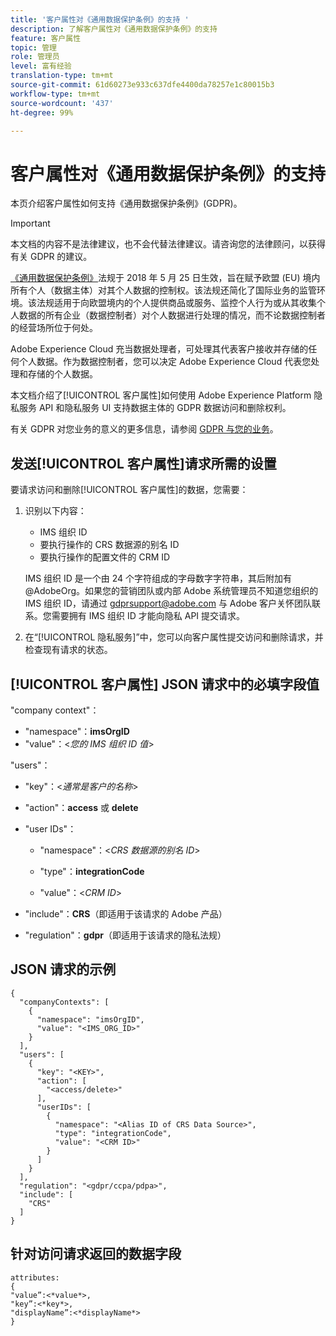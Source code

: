 ```yaml
---
title: '客户属性对《通用数据保护条例》的支持 '
description: 了解客户属性对《通用数据保护条例》的支持
feature: 客户属性
topic: 管理
role: 管理员
level: 富有经验
translation-type: tm+mt
source-git-commit: 61d60273e933c637dfe4400da78257e1c80015b3
workflow-type: tm+mt
source-wordcount: '437'
ht-degree: 99%

---
```



# 客户属性对《通用数据保护条例》的支持

本页介绍客户属性如何支持《通用数据保护条例》(GDPR)。

>[!IMPORTANT]
>
>本文档的内容不是法律建议，也不会代替法律建议。请咨询您的法律顾问，以获得有关 GDPR 的建议。

[《通用数据保护条例》](https://www.adobe.com/cn/privacy/general-data-protection-regulation/what-is-gdpr.html)法规于 2018 年 5 月 25 日生效，旨在赋予欧盟 (EU) 境内所有个人（数据主体）对其个人数据的控制权。该法规还简化了国际业务的监管环境。该法规适用于向欧盟境内的个人提供商品或服务、监控个人行为或从其收集个人数据的所有企业（数据控制者）对个人数据进行处理的情况，而不论数据控制者的经营场所位于何处。

Adobe Experience Cloud 充当数据处理者，可处理其代表客户接收并存储的任何个人数据。作为数据控制者，您可以决定 Adobe Experience Cloud 代表您处理和存储的个人数据。

本文档介绍了[!UICONTROL 客户属性]如何使用 Adobe Experience Platform 隐私服务 API 和隐私服务 UI 支持数据主体的 GDPR 数据访问和删除权利。

有关 GDPR 对您业务的意义的更多信息，请参阅 [GDPR 与您的业务](https://www.adobe.com/cn/privacy/general-data-protection-regulation.html)。

## 发送[!UICONTROL 客户属性]请求所需的设置

要请求访问和删除[!UICONTROL 客户属性]的数据，您需要：

1. 识别以下内容：

   * IMS 组织 ID
   * 要执行操作的 CRS 数据源的别名 ID
   * 要执行操作的配置文件的 CRM ID

   IMS 组织 ID 是一个由 24 个字符组成的字母数字字符串，其后附加有 @AdobeOrg。如果您的营销团队或内部 Adobe 系统管理员不知道您组织的 IMS 组织 ID，请通过 gdprsupport@adobe.com 与 Adobe 客户关怀团队联系。您需要拥有 IMS 组织 ID 才能向隐私 API 提交请求。

1. 在“[!UICONTROL 隐私服务]”中，您可以向客户属性提交访问和删除请求，并检查现有请求的状态。

## [!UICONTROL 客户属性] JSON 请求中的必填字段值

&quot;company context&quot;：

* &quot;namespace&quot;：**imsOrgID**
* &quot;value&quot;：&lt;*您的 IMS 组织 ID 值*>

&quot;users&quot;：

* &quot;key&quot;：&lt;*通常是客户的名称*>

* &quot;action&quot;：**access** 或 **delete**

* &quot;user IDs&quot;：

   * &quot;namespace&quot;：&lt;*CRS 数据源的别名 ID*>

   * &quot;type&quot;：**integrationCode**

   * &quot;value&quot;：&lt;*CRM ID*>

* &quot;include&quot;：**CRS**（即适用于该请求的 Adobe 产品）

* &quot;regulation&quot;：**gdpr**（即适用于该请求的隐私法规）

## JSON 请求的示例

```
{
  "companyContexts": [
    {
      "namespace": "imsOrgID",
      "value": "<IMS_ORG_ID>"
    }
  ],
  "users": [
    {
      "key": "<KEY>",
      "action": [
        "<access/delete>"
      ],
      "userIDs": [
        {
          "namespace": "<Alias ID of CRS Data Source>",
          "type": "integrationCode",
          "value": "<CRM ID>"
        }
      ]
    }
  ],
  "regulation": "<gdpr/ccpa/pdpa>",
  "include": [
    "CRS"
  ]
}
```

## 针对访问请求返回的数据字段

```
attributes:
{
"value”:<*value*>,
"key”:<*key*>,
"displayName”:<*displayName*>
}
```
